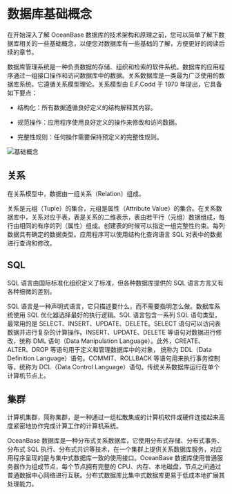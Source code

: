 # 数据库基础概念

在开始深入了解 OceanBase 数据库的技术架构和原理之前，您可以简单了解下数据库相关的一些基础概念，以便您对数据库有一些基础的了解，方便更好的阅读后续的章节。

数据库管理系统是一种负责数据的存储、组织和检索的软件系统。数据库的应用程序通过一组接口操作和访问数据库中的数据。关系数据库是一类最为广泛使用的数据库系统，它遵循关系模型理论。关系模型由 E.F.Codd 于 1970 年提出，它具备如下要点：

* 结构化：所有数据遵循良好定义的结构解释其内容。

* 规范操作：应用程序使用良好定义的操作来修改和访问数据。

* 完整性规则：任何操作需要保持预定义的完整性规则。

![基础概念](https://help-static-aliyun-doc.aliyuncs.com/assets/img/zh-CN/0318475361/p346154.jpg)

## 关系

在关系模型中，数据由一组关系（Relation）组成。

关系是元组（Tuple）的集合，元组是属性（Attribute Value）的集合。在关系数据库中，关系对应于表，表是关系的二维表示，表由若干行（元组）数据组成，每行由相同的有序的列（属性）组成。创建表的时候可以指定一组完整性约束。每列数据具有确定的数据类型。应用程序可以使用结构化查询语言 SQL 对表中的数据进行查询和修改。

## SQL

SQL 语言由国际标准化组织定义了标准，但各种数据库提供的 SQL 语言方言又有各种细微的差别。

SQL 语言是一种声明式语言，它只描述要什么，而不需要指明怎么做。数据库系统使用 SQL 优化器选择最好的执行逻辑。SQL 语言包含一系列 SQL 语句类型，最常用的是 SELECT、INSERT、UPDATE、DELETE。SELECT 语句可以访问表数据并进行复杂的计算操作。INSERT、UPDATE、DELETE 等语句对数据进行修改，统称 DML 语句（Data Manipulation Language）。此外，CREATE、ALTER、DROP 等语句用于定义和管理数据库中的对象， 统称为 DDL（Data Definition Language）语句。COMMIT、ROLLBACK 等语句用来执行事务控制等，统称为 DCL（Data Control Language）语句。传统关系数据库运行在单个计算机节点上。

## 集群

计算机集群，简称集群，是一种通过一组松散集成的计算机软件或硬件连接起来高度紧密地协作完成计算工作的计算机系统。

OceanBase 数据库是一种分布式关系数据库，它使用分布式存储、分布式事务、分布式 SQL 执行、分布式共识等技术，在一个集群上提供关系数据库服务，对应用程序呈现的是与集中式数据库一致的使用接口。OceanBase 数据库使用普通服务器作为组成节点，每个节点拥有完整的 CPU、内存、本地磁盘，节点之间通过普通数据中心网络进行互联。分布式数据库比集中式数据库更易于低成本地扩展其处理能力。
